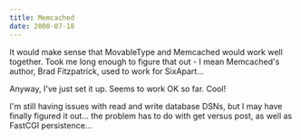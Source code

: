 ```yaml
---
title: Memcached
date: 2008-07-18
---
```

It would make sense that MovableType and Memcached would work well together. Took me long enough to figure that out - I mean Memcached's author, Brad Fitzpatrick, used to work for SixApart...

Anyway, I've just set it up. Seems to work OK so far. Cool!

I'm still having issues with read and write database DSNs, but I may have finally figured it out... the problem has to do with get versus post, as well as FastCGI persistence...

